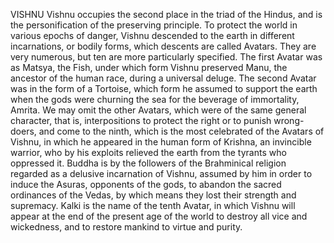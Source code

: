 VISHNU
  Vishnu occupies the second place in the triad of the Hindus, and
  is the personification of the preserving principle. To protect the
  world in various epochs of danger, Vishnu descended to the earth in
  different incarnations, or bodily forms, which descents are called
  Avatars. They are very numerous, but ten are more particularly
  specified. The first Avatar was as Matsya, the Fish, under which
  form Vishnu preserved Manu, the ancestor of the human race, during a
  universal deluge. The second Avatar was in the form of a Tortoise,
  which form he assumed to support the earth when the gods were churning
  the sea for the beverage of immortality, Amrita.
  We may omit the other Avatars, which were of the same general
  character, that is, interpositions to protect the right or to punish
  wrong-doers, and come to the ninth, which is the most celebrated of
  the Avatars of Vishnu, in which he appeared in the human form of
  Krishna, an invincible warrior, who by his exploits relieved the earth
  from the tyrants who oppressed it.
  Buddha is by the followers of the Brahminical religion regarded as a
  delusive incarnation of Vishnu, assumed by him in order to induce
  the Asuras, opponents of the gods, to abandon the sacred ordinances of
  the Vedas, by which means they lost their strength and supremacy.
  Kalki is the name of the tenth Avatar, in which Vishnu will appear
  at the end of the present age of the world to destroy all vice and
  wickedness, and to restore mankind to virtue and purity.